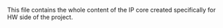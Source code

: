 This file contains the whole content of the IP core created specifically for HW side of the project.
